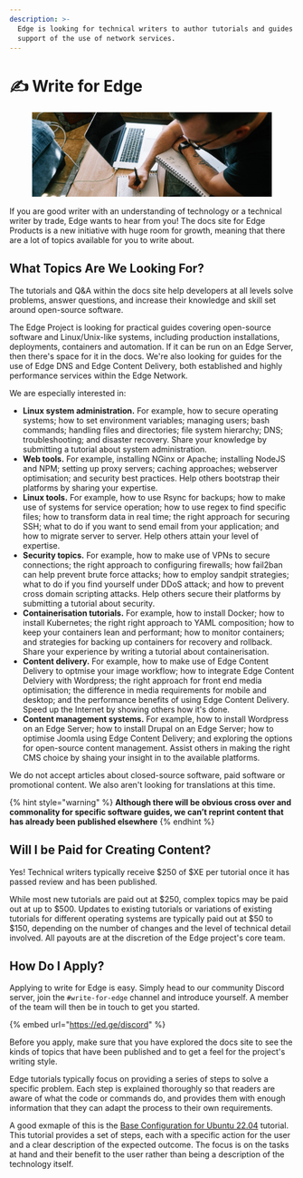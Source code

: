 ```yaml
---
description: >-
  Edge is looking for technical writers to author tutorials and guides in
  support of the use of network services.
---
```


# ✍ Write for Edge

<figure><img src="../.gitbook/assets/how-to-become-a-technical-writer (1).jpg" alt=""><figcaption></figcaption></figure>

If you are good writer with an understanding of technology or a technical writer by trade, Edge wants to hear from you! The docs site for Edge Products is a new initiative with huge room for growth, meaning that there are a lot of topics available for you to write about.

## What Topics Are We Looking For?

The tutorials and Q\&A within the docs site help developers at all levels solve problems, answer questions, and increase their knowledge and skill set around open-source software.

The Edge Project is looking for practical guides covering open-source software and Linux/Unix-like systems, including production installations, deployments, containers and automation. If it can be run on an Edge Server, then there's space for it in the docs. We're also looking for guides for the use of Edge DNS and Edge Content Delivery, both established and highly performance services within the Edge Network.

&#x20;We are especially interested in:

* **Linux system administration.** For example, how to secure operating systems; how to set environment variables; managing users; bash commands; handling files and directories; file system hierarchy; DNS; troubleshooting; and disaster recovery. Share your knowledge by submitting a tutorial about system administration.
* **Web tools.** For example, installing NGinx or Apache; installing NodeJS and NPM; setting up proxy servers; caching approaches; webserver optimisation; and security best practices. Help others bootstrap their platforms by sharing your expertise.
* **Linux tools.** For example, how to use Rsync for backups; how to make use of systems for service operation; how to use regex to find specific files; how to transform data in real time; the right approach for securing SSH; what to do if you want to send email from your application; and how to migrate server to server. Help others attain your level of expertise.
* **Security topics.** For example, how to make use of VPNs to secure connections; the right approach to configuring firewalls; how fail2ban can help prevent brute force attacks; how to employ sandpit strategies; what to do if you find yourself under DDoS attack; and how to prevent cross domain scripting attacks. Help others secure their platforms by submitting a tutorial about security.
* **Containerisation tutorials.** For example, how to install Docker; how to install Kubernetes; the right right approach to YAML composition; how to keep your containers lean and performant; how to monitor containers; and strategies for backing up containers for recovery and rollback. Share your experience by writing a tutorial about containerisation.
* **Content delivery.** For example, how to make use of Edge Content Delivery to optmise your image workflow; how to integrate Edge Content Delviery with Wordpress; the right approach for front end media optimisation; the difference in media requirements for mobile and desktop; and the performance benefits of using Edge Content Delivery. Speed up the Internet by showing others how it's done.
* **Content management systems.** For example, how to install Wordpress on an Edge Server; how to install Drupal on an Edge Server; how to optimise Joomla using Edge Content Delivery; and exploring the options for open-source content management. Assist others in making the right CMS choice by shaing your insight in to the available platforms.

We do not accept articles about closed-source software, paid software or promotional content. We also aren't looking for translations at this time.

{% hint style="warning" %}
**Although there will be obvious cross over and commonality for specific software guides, we can’t reprint content that has already been published elsewhere**
{% endhint %}

## Will I be Paid for Creating Content?

Yes! Technical writers typically receive $250 of $XE per tutorial once it has passed review and has been published.

While most new tutorials are paid out at $250, complex topics may be paid out at up to $500. Updates to existing tutorials or variations of existing tutorials for different operating systems are typically paid out at $50 to $150, depending on the number of changes and the level of technical detail involved. All payouts are at the discretion of the Edge project's core team.

## How Do I Apply?

Applying to write for Edge is easy. Simply head to our community Discord server, join the `#write-for-edge` channel and introduce yourself. A member of the team will then be in touch to get you started.

{% embed url="https://ed.ge/discord" %}

Before you apply, make sure that you have explored the docs site to see the kinds of topics that have been published and to get a feel for the project's writing style.

Edge tutorials typically focus on providing a series of steps to solve a specific problem. Each step is explained thoroughly so that readers are  aware of what the code or commands do, and provides them with enough information that they can adapt the process to their own requirements.

A good exmaple of this is the [Base Configuration for Ubuntu 22.04](../edge-servers/tutorials/ubuntu/base-configuration-for-ubuntu-22.04.md) tutorial. This tutorial provides a set of steps, each with a specific action for the user and a clear description of the expected outcome. The focus is on the tasks at hand and their benefit to the user rather than being a description of the technology itself.
